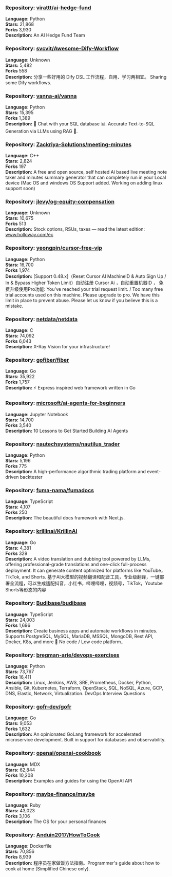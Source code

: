### **Repository:** [virattt/ai-hedge-fund](https://github.com/virattt/ai-hedge-fund)  

**Language:** Python  
**Stars:** 21,868  
**Forks** 3,930  
**Description:** An AI Hedge Fund Team  

### **Repository:** [svcvit/Awesome-Dify-Workflow](https://github.com/svcvit/Awesome-Dify-Workflow)  

**Language:** Unknown  
**Stars:** 5,482  
**Forks** 558  
**Description:** 分享一些好用的 Dify DSL 工作流程，自用、学习两相宜。 Sharing some Dify workflows.  

### **Repository:** [vanna-ai/vanna](https://github.com/vanna-ai/vanna)  

**Language:** Python  
**Stars:** 15,395  
**Forks** 1,389  
**Description:** 🤖 Chat with your SQL database 📊. Accurate Text-to-SQL Generation via LLMs using RAG 🔄.  

### **Repository:** [Zackriya-Solutions/meeting-minutes](https://github.com/Zackriya-Solutions/meeting-minutes)  

**Language:** C++  
**Stars:** 2,824  
**Forks** 197  
**Description:** A free and open source, self hosted Ai based live meeting note taker and minutes summary generator that can completely run in your Local device (Mac OS and windows OS Support added. Working on adding linux support soon)  

### **Repository:** [jlevy/og-equity-compensation](https://github.com/jlevy/og-equity-compensation)  

**Language:** Unknown  
**Stars:** 10,675  
**Forks** 513  
**Description:** Stock options, RSUs, taxes — read the latest edition: www.holloway.com/ec  

### **Repository:** [yeongpin/cursor-free-vip](https://github.com/yeongpin/cursor-free-vip)  

**Language:** Python  
**Stars:** 16,700  
**Forks** 1,974  
**Description:** [Support 0.48.x]（Reset Cursor AI MachineID & Auto Sign Up / In & Bypass Higher Token Limit）自动注册 Cursor Ai ，自动重置机器ID ， 免费升级使用Pro功能: You've reached your trial request limit. / Too many free trial accounts used on this machine. Please upgrade to pro. We have this limit in place to prevent abuse. Please let us know if you believe this is a mistake.  

### **Repository:** [netdata/netdata](https://github.com/netdata/netdata)  

**Language:** C  
**Stars:** 74,092  
**Forks** 6,043  
**Description:** X-Ray Vision for your infrastructure!  

### **Repository:** [gofiber/fiber](https://github.com/gofiber/fiber)  

**Language:** Go  
**Stars:** 35,922  
**Forks** 1,757  
**Description:** ⚡️ Express inspired web framework written in Go  

### **Repository:** [microsoft/ai-agents-for-beginners](https://github.com/microsoft/ai-agents-for-beginners)  

**Language:** Jupyter Notebook  
**Stars:** 14,700  
**Forks** 3,540  
**Description:** 10 Lessons to Get Started Building AI Agents  

### **Repository:** [nautechsystems/nautilus_trader](https://github.com/nautechsystems/nautilus_trader)  

**Language:** Python  
**Stars:** 5,196  
**Forks** 775  
**Description:** A high-performance algorithmic trading platform and event-driven backtester  

### **Repository:** [fuma-nama/fumadocs](https://github.com/fuma-nama/fumadocs)  

**Language:** TypeScript  
**Stars:** 4,107  
**Forks** 250  
**Description:** The beautiful docs framework with Next.js.  

### **Repository:** [krillinai/KrillinAI](https://github.com/krillinai/KrillinAI)  

**Language:** Go  
**Stars:** 4,381  
**Forks** 329  
**Description:** A video translation and dubbing tool powered by LLMs, offering professional-grade translations and one-click full-process deployment. It can generate content optimized for platforms like YouTube，TikTok, and Shorts. 基于AI大模型的视频翻译和配音工具，专业级翻译，一键部署全流程，可以生成适配抖音，小红书，哔哩哔哩，视频号，TikTok，Youtube Shorts等形态的内容  

### **Repository:** [Budibase/budibase](https://github.com/Budibase/budibase)  

**Language:** TypeScript  
**Stars:** 24,003  
**Forks** 1,696  
**Description:** Create business apps and automate workflows in minutes. Supports PostgreSQL, MySQL, MariaDB, MSSQL, MongoDB, Rest API, Docker, K8s, and more 🚀 No code / Low code platform..  

### **Repository:** [bregman-arie/devops-exercises](https://github.com/bregman-arie/devops-exercises)  

**Language:** Python  
**Stars:** 73,767  
**Forks** 16,411  
**Description:** Linux, Jenkins, AWS, SRE, Prometheus, Docker, Python, Ansible, Git, Kubernetes, Terraform, OpenStack, SQL, NoSQL, Azure, GCP, DNS, Elastic, Network, Virtualization. DevOps Interview Questions  

### **Repository:** [gofr-dev/gofr](https://github.com/gofr-dev/gofr)  

**Language:** Go  
**Stars:** 9,053  
**Forks** 1,632  
**Description:** An opinionated GoLang framework for accelerated microservice development. Built in support for databases and observability.  

### **Repository:** [openai/openai-cookbook](https://github.com/openai/openai-cookbook)  

**Language:** MDX  
**Stars:** 62,844  
**Forks** 10,208  
**Description:** Examples and guides for using the OpenAI API  

### **Repository:** [maybe-finance/maybe](https://github.com/maybe-finance/maybe)  

**Language:** Ruby  
**Stars:** 43,023  
**Forks** 3,106  
**Description:** The OS for your personal finances  

### **Repository:** [Anduin2017/HowToCook](https://github.com/Anduin2017/HowToCook)  

**Language:** Dockerfile  
**Stars:** 70,856  
**Forks** 8,939  
**Description:** 程序员在家做饭方法指南。Programmer's guide about how to cook at home (Simplified Chinese only).  

